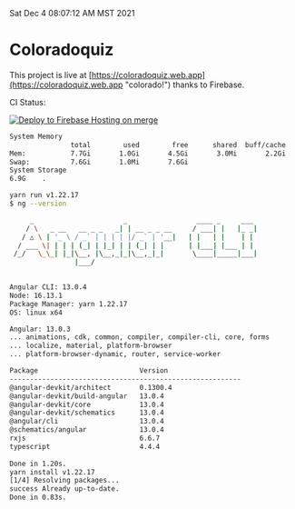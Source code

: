Sat Dec  4 08:07:12 AM MST 2021

# Coloradoquiz


This project is live at [https://coloradoquiz.web.app](https://coloradoquiz.web.app "colorado!") thanks to Firebase.

CI Status: 

[![Deploy to Firebase Hosting on merge](https://github.com/teamkushal/coloradoquiz/actions/workflows/firebase-hosting-merge.yml/badge.svg)](https://github.com/teamkushal/coloradoquiz/actions/workflows/firebase-hosting-merge.yml)

```bash
System Memory
               total        used        free      shared  buff/cache   available
Mem:           7.7Gi       1.0Gi       4.5Gi       3.0Mi       2.2Gi       6.2Gi
Swap:          7.6Gi       1.0Mi       7.6Gi
System Storage
6.9G	.
```
```bash
yarn run v1.22.17
$ ng --version

     _                      _                 ____ _     ___
    / \   _ __   __ _ _   _| | __ _ _ __     / ___| |   |_ _|
   / △ \ | '_ \ / _` | | | | |/ _` | '__|   | |   | |    | |
  / ___ \| | | | (_| | |_| | | (_| | |      | |___| |___ | |
 /_/   \_\_| |_|\__, |\__,_|_|\__,_|_|       \____|_____|___|
                |___/
    

Angular CLI: 13.0.4
Node: 16.13.1
Package Manager: yarn 1.22.17
OS: linux x64

Angular: 13.0.3
... animations, cdk, common, compiler, compiler-cli, core, forms
... localize, material, platform-browser
... platform-browser-dynamic, router, service-worker

Package                         Version
---------------------------------------------------------
@angular-devkit/architect       0.1300.4
@angular-devkit/build-angular   13.0.4
@angular-devkit/core            13.0.4
@angular-devkit/schematics      13.0.4
@angular/cli                    13.0.4
@schematics/angular             13.0.4
rxjs                            6.6.7
typescript                      4.4.4
    
Done in 1.20s.
yarn install v1.22.17
[1/4] Resolving packages...
success Already up-to-date.
Done in 0.83s.
```
